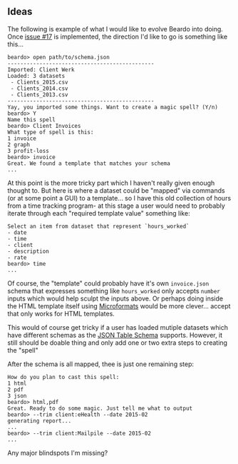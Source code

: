 Ideas
---

The following is example of what I would like to evolve Beardo into doing. Once [issue #17](https://github.com/bnvk/Beardo/issues/17) is implemented, the direction I'd like to go is something like this...


```
beardo> open path/to/schema.json
----------------------------------------------
Imported: Client Werk
Loaded: 3 datasets
 - Clients_2015.csv
 - Clients_2014.csv
 - Clients_2013.csv
----------------------------------------------
Yay, you imported some things. Want to create a magic spell? (Y/n)
beardo> Y
Name this spell
beardo> Client Invoices
What type of spell is this: 
1 invoice
2 graph
3 profit-loss
beardo> invoice
Great. We found a template that matches your schema
...
```

At this point is the more tricky part which I haven't really given enough thought to. But here is where a dataset could be "mapped" via commands (or at some point a GUI) to a template... so I have this old collection of hours from a time tracking program- at this stage a user would need to probably iterate through each "required template value" something like:

```
Select an item from dataset that represent `hours_worked`
- date
- time
- client
- description
- rate
beardo> time
...
```

Of course, the "template" could probably have it's own `invoice.json` schema that expresses something like  `hours_worked` only accepts `number` inputs which would help sculpt the inputs above. Or perhaps doing inside the HTML template itself using [Microformats](http://microformats.org) would be more clever... accept that only works for HTML templates.

This would of course get tricky if a user has loaded mutiple datasets which have different schemas as the [JSON Table Schema](http://dataprotocols.org/json-table-schema/) supports. However, it still should be doable thing and only add one or two extra steps to creating the "spell"

After the schema is all mapped, thee is just one remaining step:

```
How do you plan to cast this spell:
1 html
2 pdf
3 json
beardo> html,pdf
Great. Ready to do some magic. Just tell me what to output
beardo> --trim client:eHealth --date 2015-02 
generating report...
...
beardo> --trim client:Mailpile --date 2015-02
...
```

Any major blindspots I'm missing?
